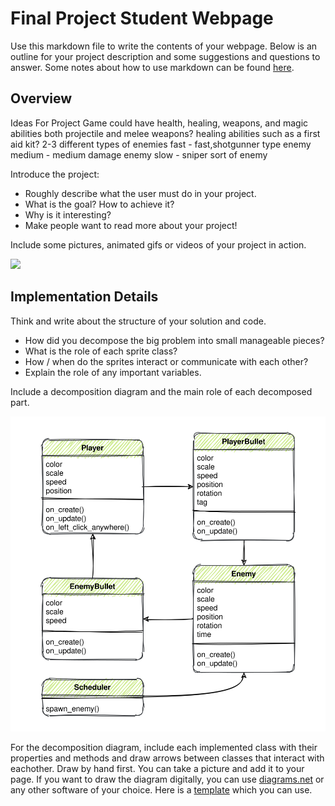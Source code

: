 <link rel="stylesheet" type="text/css" media="all" href="style.css" />

# Final Project Student Webpage

Use this markdown file to write the contents of your webpage. Below is an outline for your project description and some suggestions and questions to answer. Some notes about how to use markdown can be found [here](markdown_notes.md).

## Overview

Ideas For Project
  Game could have 
    health, healing, weapons, and magic abilities
      both projectile and melee weapons?
      healing abilities such as a first aid kit?
    2-3 different types of enemies
       fast - fast,shotgunner type enemy
       medium - medium damage enemy
       slow - sniper sort of enemy

Introduce the project:
- Roughly describe what the user must do in your project.
- What is the goal? How to achieve it?
- Why is it interesting? 
- Make people want to read more about your project!


Include some pictures, animated gifs or videos of your project in action.

![](example.gif)



## Implementation Details

Think and write about the structure of your solution and code. 

- How did you decompose the big problem into small manageable pieces? 
- What is the role of each sprite class? 
- How / when do the sprites interact or communicate with each other? 
- Explain the role of any important variables.

Include a decomposition diagram and the main role of each decomposed part. 

![](diagram.svg)

For the decomposition diagram, include each implemented class with their properties and methods and draw arrows between classes that interact with eachother. Draw by hand first. You can take a picture and add it to your page. If you want to draw the diagram digitally, you can use [diagrams.net](https://app.diagrams.net/) or any other software of your choice. Here is a [template](https://app.diagrams.net/#G1L7rig3DPeSpGgIQCM0IddXcho81k86jn) which you can use.
